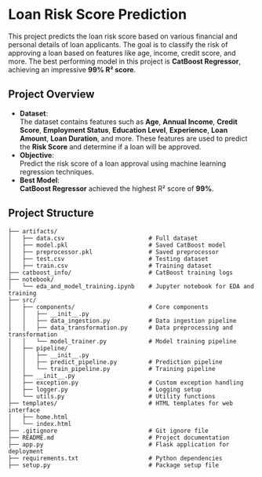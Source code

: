 # **Loan Risk Score Prediction**

This project predicts the loan risk score based on various financial and personal details of loan applicants. The goal is to classify the risk of approving a loan based on features like age, income, credit score, and more. The best performing model in this project is **CatBoost Regressor**, achieving an impressive **99% R² score**.

## Project Overview

- **Dataset**:  
  The dataset contains features such as **Age**, **Annual Income**, **Credit Score**, **Employment Status**, **Education Level**, **Experience**, **Loan Amount**, **Loan Duration**, and more. These features are used to predict the **Risk Score** and determine if a loan will be approved.
- **Objective**:  
  Predict the risk score of a loan approval using machine learning regression techniques.
- **Best Model**:  
  **CatBoost Regressor** achieved the highest R² score of **99%**.

## Project Structure

```plaintext
├── artifacts/  
│   ├── data.csv                        # Full dataset  
│   ├── model.pkl                       # Saved CatBoost model  
│   ├── preprocessor.pkl                # Saved preprocessor  
│   ├── test.csv                        # Testing dataset  
│   ├── train.csv                       # Training dataset  
├── catboost_info/                      # CatBoost training logs  
├── notebook/  
│   └── eda_and_model_training.ipynb    # Jupyter notebook for EDA and training  
├── src/  
│   ├── components/                     # Core components  
│   │   ├── __init__.py  
│   │   ├── data_ingestion.py           # Data ingestion pipeline  
│   │   ├── data_transformation.py      # Data preprocessing and transformation  
│   │   └── model_trainer.py            # Model training pipeline  
│   ├── pipeline/  
│   │   ├── __init__.py  
│   │   ├── predict_pipeline.py         # Prediction pipeline  
│   │   └── train_pipeline.py           # Training pipeline  
│   ├── __init__.py  
│   ├── exception.py                    # Custom exception handling  
│   ├── logger.py                       # Logging setup  
│   └── utils.py                        # Utility functions  
├── templates/                          # HTML templates for web interface  
│   ├── home.html  
│   └── index.html  
├── .gitignore                          # Git ignore file  
├── README.md                           # Project documentation  
├── app.py                              # Flask application for deployment  
├── requirements.txt                    # Python dependencies  
├── setup.py                            # Package setup file  

